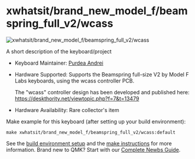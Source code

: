 # xwhatsit/brand_new_model_f/beamspring_full_v2/wcass

![xwhatsit/brand_new_model_f/beamspring_full_v2/wcass](https://www.modelfkeyboards.com/wp-content/uploads/2022/12/2022-12-10_00-51-55-scaled.jpg)

A short description of the keyboard/project

* Keyboard Maintainer: [Purdea Andrei](https://github.com/purdeaandrei)
* Hardware Supported: Supports the Beamspring full-size V2 by Model F Labs keyboards, using the wcass controller PCB.

  The "wcass" controller design has been developed and published here: https://deskthority.net/viewtopic.php?f=7&t=13479

* Hardware Availability: Rare collector's item

Make example for this keyboard (after setting up your build environment):

    make xwhatsit/brand_new_model_f/beamspring_full_v2/wcass:default

See the [build environment setup](https://docs.qmk.fm/#/getting_started_build_tools) and the [make instructions](https://docs.qmk.fm/#/getting_started_make_guide) for more information. Brand new to QMK? Start with our [Complete Newbs Guide](https://docs.qmk.fm/#/newbs).
